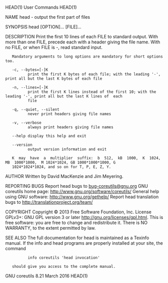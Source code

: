 HEAD(1)                                                 User Commands                                                HEAD(1)



NAME
       head - output the first part of files

SYNOPSIS
       head [OPTION]... [FILE]...

DESCRIPTION
       Print the first 10 lines of each FILE to standard output.  With more than one FILE, precede each with a header giving
       the file name.  With no FILE, or when FILE is -, read standard input.

       Mandatory arguments to long options are mandatory for short options too.

       -c, --bytes=[-]K
              print the first K bytes of each file; with the leading '-', print all but the last K bytes of each file

       -n, --lines=[-]K
              print the first K lines instead of the first 10; with the leading '-', print all but the last K lines of  each
              file

       -q, --quiet, --silent
              never print headers giving file names

       -v, --verbose
              always print headers giving file names

       --help display this help and exit

       --version
              output version information and exit

       K  may  have  a  multiplier  suffix:  b  512,  kB  1000,  K  1024,  MB  1000*1000,  M 1024*1024, GB 1000*1000*1000, G
       1024*1024*1024, and so on for T, P, E, Z, Y.

AUTHOR
       Written by David MacKenzie and Jim Meyering.

REPORTING BUGS
       Report head bugs to bug-coreutils@gnu.org
       GNU coreutils home page: <http://www.gnu.org/software/coreutils/>
       General help using GNU software: <http://www.gnu.org/gethelp/>
       Report head translation bugs to <http://translationproject.org/team/>

COPYRIGHT
       Copyright  ©  2013   Free   Software   Foundation,   Inc.    License   GPLv3+:   GNU   GPL   version   3   or   later
       <http://gnu.org/licenses/gpl.html>.
       This  is free software: you are free to change and redistribute it.  There is NO WARRANTY, to the extent permitted by
       law.

SEE ALSO
       The full documentation for head is maintained as a Texinfo manual.  If  the  info  and  head  programs  are  properly
       installed at your site, the command

              info coreutils 'head invocation'

       should give you access to the complete manual.



GNU coreutils 8.21                                       March 2016                                                  HEAD(1)
